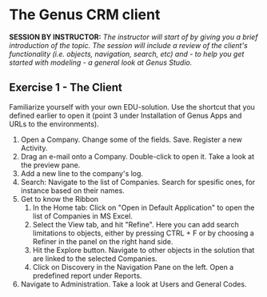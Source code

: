 # The Genus CRM client
**SESSION BY INSTRUCTOR:** *The instructor will start of by giving you a brief introduction of the topic. The session will include a review of the client's functionality (i.e. objects, navigation, search, etc) and - to help you get started with modeling - a general look at Genus Studio.*

## Exercise 1 - The Client
Familiarize yourself with your own EDU-solution. Use the shortcut that you defined earlier to open it (point 3 under Installation of Genus Apps and URLs to the environments).

1. Open a Company. Change some of the fields. Save. Register a new Activity.
2. Drag an e-mail onto a Company. Double-click to open it. Take a look at the preview pane.
3. Add a new line to the company's log.
4. Search: Navigate to the list of Companies. Search for spesific ones, for instance based on their names.
5. Get to know the Ribbon
   1. In the Home tab: Click on "Open in Default Application" to open the list of Companies in MS Excel.
   2. Select the View tab, and hit "Refine". Here you can add search limitations to objects, either by pressing CTRL + F or by choosing a Refiner in the panel on the right hand side.
   3. Hit the Explore button. Navigate to other objects in the solution that are linked to the selected Companies.
   4. Click on Discovery in the Navigation Pane on the left. Open a predefined report under Reports.
6. Navigate to Administration. Take a look at Users and General Codes.

 
